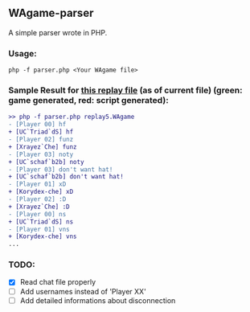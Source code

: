 ## WAgame-parser
A simple parser wrote in PHP.

### Usage:
`php -f parser.php <Your WAgame file>`

### Sample Result for [this replay file](https://www.tus-wa.com/leagues/game-224860/) (as of current file) (green: game generated, red: script generated):
```diff
>> php -f parser.php replay5.WAgame
- [Player 00] hf
+ [UC`Triad`dS] hf
- [Player 02] funz
+ [Xrayez`Che] funz
- [Player 03] noty
+ [UC`schaf`b2b] noty
- [Player 03] don't want hat!
+ [UC`schaf`b2b] don't want hat!
- [Player 01] xD
+ [Korydex-che] xD
- [Player 02] :D
+ [Xrayez`Che] :D
- [Player 00] ns
+ [UC`Triad`dS] ns
- [Player 01] vns
+ [Korydex-che] vns
...
```

### TODO:
- [x] Read chat file properly
- [ ] Add usernames instead of 'Player XX'
- [ ] Add detailed informations about disconnection
